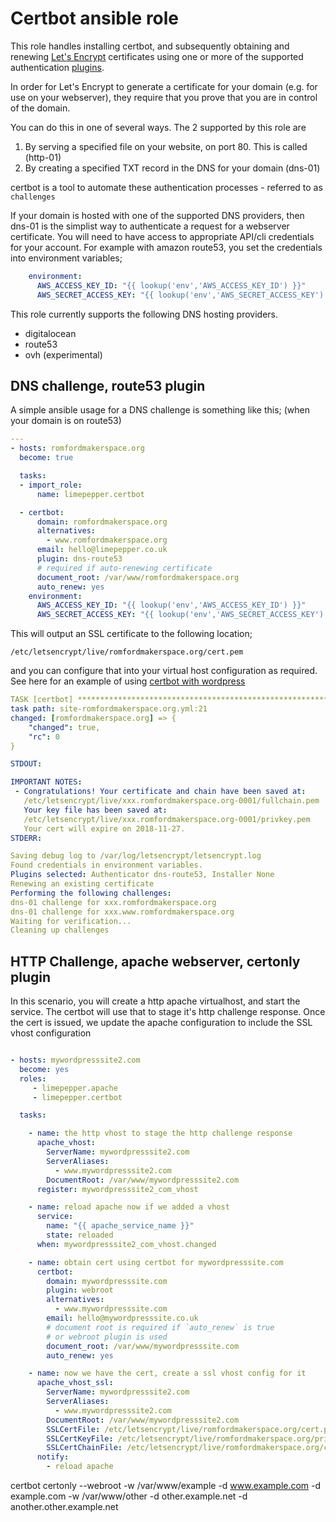 
Certbot ansible role
=========

This role handles installing certbot, and subsequently obtaining and renewing
[Let's Encrypt](https://letsencrypt.org/) certificates using one or more of the
supported authentication [plugins](https://certbot.eff.org/docs/using.html#getting-certificates-and-choosing-plugins).

In order for Let's Encrypt to generate a certificate for your domain (e.g. for
use on your webserver), they require that you prove that you are in control of the domain.

You can do this in one of several ways. The 2 supported by this role are

1. By serving a specified file on your website, on port 80. This is called (http-01)
2. By creating a specified TXT record in the DNS for your domain (dns-01)

certbot is a tool to automate these authentication processes - referred to as
`challenges`

If your domain is hosted with one of the supported DNS providers, then dns-01 is the
simplist way to authenticate a request for a webserver certificate. You will need
to have access to appropriate API/cli credentials for your account. For example with
amazon route53, you set the credentials into environment variables;

~~~ yaml
    environment:
      AWS_ACCESS_KEY_ID: "{{ lookup('env','AWS_ACCESS_KEY_ID') }}"
      AWS_SECRET_ACCESS_KEY: "{{ lookup('env','AWS_SECRET_ACCESS_KEY') }}"
~~~

This role currently supports the following DNS hosting providers.

- digitalocean
- route53
- ovh (experimental)

## DNS challenge, route53 plugin

A simple ansible usage for a DNS challenge is something like this; (when your
domain is on route53)

~~~yaml
---
- hosts: romfordmakerspace.org
  become: true

  tasks:
  - import_role:
      name: limepepper.certbot

  - certbot:
      domain: romfordmakerspace.org
      alternatives:
        - www.romfordmakerspace.org
      email: hello@limepepper.co.uk
      plugin: dns-route53
      # required if auto-renewing certificate
      document_root: /var/www/romfordmakerspace.org
      auto_renew: yes
    environment:
      AWS_ACCESS_KEY_ID: "{{ lookup('env','AWS_ACCESS_KEY_ID') }}"
      AWS_SECRET_ACCESS_KEY: "{{ lookup('env','AWS_SECRET_ACCESS_KEY') }}"
~~~

This will output an SSL certificate to the following location;

`/etc/letsencrypt/live/romfordmakerspace.org/cert.pem`

and you can configure that into your virtual host configuration as required. See
here for an example of using [certbot with wordpress]()

~~~ yml
TASK [certbot] ********************************************************************************************************
task path: site-romfordmakerspace.org.yml:21
changed: [romfordmakerspace.org] => {
    "changed": true,
    "rc": 0
}

STDOUT:

IMPORTANT NOTES:
 - Congratulations! Your certificate and chain have been saved at:
   /etc/letsencrypt/live/xxx.romfordmakerspace.org-0001/fullchain.pem
   Your key file has been saved at:
   /etc/letsencrypt/live/xxx.romfordmakerspace.org-0001/privkey.pem
   Your cert will expire on 2018-11-27.
STDERR:

Saving debug log to /var/log/letsencrypt/letsencrypt.log
Found credentials in environment variables.
Plugins selected: Authenticator dns-route53, Installer None
Renewing an existing certificate
Performing the following challenges:
dns-01 challenge for xxx.romfordmakerspace.org
dns-01 challenge for xxx.www.romfordmakerspace.org
Waiting for verification...
Cleaning up challenges

~~~


## HTTP Challenge, apache webserver, certonly plugin

In this scenario, you will create a http apache virtualhost, and start the
service. The certbot will use that to stage it's http challenge response.
 Once the cert is issued, we update the apache configuration to include the SSL vhost configuration

~~~yaml

- hosts: mywordpresssite2.com
  become: yes
  roles:
     - limepepper.apache
     - limepepper.certbot

  tasks:

    - name: the http vhost to stage the http challenge response
      apache_vhost:
        ServerName: mywordpresssite2.com
        ServerAliases:
          - www.mywordpresssite2.com
        DocumentRoot: /var/www/mywordpresssite2.com
      register: mywordpresssite2_com_vhost

    - name: reload apache now if we added a vhost
      service:
        name: "{{ apache_service_name }}"
        state: reloaded
      when: mywordpresssite2_com_vhost.changed

    - name: obtain cert using certbot for mywordpresssite.com
      certbot:
        domain: mywordpresssite.com
        plugin: webroot
        alternatives:
          - www.mywordpresssite.com
        email: hello@mywordpresssite.co.uk
        # document root is required if `auto_renew` is true
        # or webroot plugin is used
        document_root: /var/www/mywordpresssite.com
        auto_renew: yes

    - name: now we have the cert, create a ssl vhost config for it
      apache_vhost_ssl:
        ServerName: mywordpresssite2.com
        ServerAliases:
          - www.mywordpresssite2.com
        DocumentRoot: /var/www/mywordpresssite2.com
        SSLCertFile: /etc/letsencrypt/live/romfordmakerspace.org/cert.pem
        SSLCertKeyFile: /etc/letsencrypt/live/romfordmakerspace.org/privkey.pem
        SSLCertChainFile: /etc/letsencrypt/live/romfordmakerspace.org/chain.pem
      notify:
        - reload apache

~~~


certbot certonly --webroot -w /var/www/example -d www.example.com -d example.com -w /var/www/other -d other.example.net -d another.other.example.net